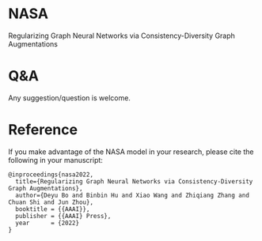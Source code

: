 # NASA
Regularizing Graph Neural Networks via Consistency-Diversity Graph Augmentations

# Q&A
Any suggestion/question is welcome.

# Reference
If you make advantage of the NASA model in your research, please cite the following in your manuscript:

```
@inproceedings{nasa2022,
  title={Regularizing Graph Neural Networks via Consistency-Diversity Graph Augmentations},
  author={Deyu Bo and Binbin Hu and Xiao Wang and Zhiqiang Zhang and Chuan Shi and Jun Zhou},
  booktitle = {{AAAI}},
  publisher = {{AAAI} Press},
  year      = {2022}
}
```
